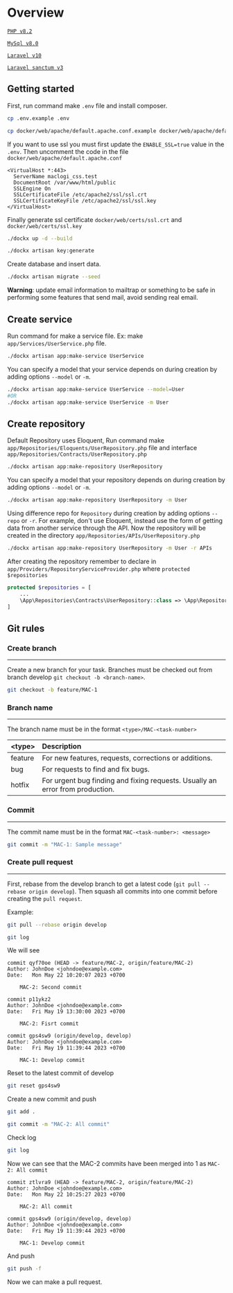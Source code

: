 # Overview

[`PHP v8.2`](https://php.net)

[`MySql v8.0`](https://github.com/laravel/sanctum)

[`Laravel v10`](https://github.com/laravel/laravel)

[`Laravel sanctum v3`](https://github.com/laravel/sanctum)

## Getting started

First, run command make `.env` file and install composer.

```bash
cp .env.example .env
```

```bash
cp docker/web/apache/default.apache.conf.example docker/web/apache/default.apache.conf
```

If you want to use ssl you must first update the `ENABLE_SSL=true` value in the `.env`. Then uncomment the code in the file `docker/web/apache/default.apache.conf`

```text
<VirtualHost *:443>
  ServerName maclogi_css.test
  DocumentRoot /var/www/html/public
  SSLEngine On
  SSLCertificateFile /etc/apache2/ssl/ssl.crt
  SSLCertificateKeyFile /etc/apache2/ssl/ssl.key
</VirtualHost>
```

Finally generate ssl certificate `docker/web/certs/ssl.crt` and `docker/web/certs/ssl.key`

```bash
./dockx up -d --build
```

```bash
./dockx artisan key:generate
```

Create database and insert data.

```bash
./dockx artisan migrate --seed
```

**Warning**: update email information to mailtrap or something to be safe in performing some features that send mail, avoid sending real email.

## Create service

Run command for make a service file. Ex: make `app/Services/UserService.php` file.

```bash
./dockx artisan app:make-service UserService
```

You can specify a model that your service depends on during creation by adding options `--model` or `-m`.

```bash
./dockx artisan app:make-service UserService --model=User
#OR
./dockx artisan app:make-service UserService -m User
```

## Create repository

Default Repository uses Eloquent, Run command make `app/Repositories/Eloquents/UserRepository.php` file
and interface `app/Repositories/Contracts/UserRepository.php`

```bash
./dockx artisan app:make-repository UserRepository
```

You can specify a model that your repository depends on during creation by adding options `--model` or `-m`.

```bash
./dockx artisan app:make-repository UserRepository -m User
```

Using difference repo for `Repository` during creation by adding options `--repo` or `-r`. For example, don't use Eloquent,
instead use the form of getting data from another service through the API. Now the repository will be created in the directory
`app/Repositories/APIs/UserRepository.php`

```bash
./dockx artisan app:make-repository UserRepository -m User -r APIs
```

After creating the repository remember to declare in `app/Providers/RepositoryServiceProvider.php` where `protected $repositories`

```php
protected $repositories = [
    ...
    \App\Repositories\Contracts\UserRepository::class => \App\Repositories\Eloquents\UserRepository::class,
]
```

## Git rules

### Create branch

---

Create a new branch for your task. Branches must be checked out from branch develop `git checkout -b <branch-name>`.

```bash
git checkout -b feature/MAC-1
```

### Branch name

---

The branch name must be in the format `<type>/MAC-<task-number>`

| &lt;type&gt;| Description                                                                   |
| :---------- | :---------------------------------------------------------------------------- |
| feature     | For new features, requests, corrections or additions.                         |
| bug         | For requests to find and fix bugs.                                            |
| hotfix      | For urgent bug finding and fixing requests. Usually an error from production. |

### Commit

---

The commit name must be in the format `MAC-<task-number>: <message>`

```bash
git commit -m "MAC-1: Sample message"
```

### Create pull request

---

First, rebase from the develop branch to get a latest code (`git pull --rebase origin develop`).
Then squash all commits into one commit before creating the `pull request`.

Example:

```bash
git pull --rebase origin develop
```

```bash
git log
```

We will see

```log
commit qyf70oe (HEAD -> feature/MAC-2, origin/feature/MAC-2)
Author: JohnDoe <johndoe@example.com>
Date:   Mon May 22 10:20:07 2023 +0700

    MAC-2: Second commit

commit p11ykz2
Author: JohnDoe <johndoe@example.com>
Date:   Fri May 19 13:30:00 2023 +0700

    MAC-2: Fisrt commit

commit gps4sw9 (origin/develop, develop)
Author: JohnDoe <johndoe@example.com>
Date:   Fri May 19 11:39:44 2023 +0700

    MAC-1: Develop commit
```

Reset to the latest commit of develop

```bash
git reset gps4sw9
```

Create a new commit and push

```bash
git add .
```

```bash
git commit -m "MAC-2: All commit"
```

Check log

```bash
git log
```

Now we can see that the MAC-2 commits have been merged into 1 as `MAC-2: All commit`

```log
commit ztlvra9 (HEAD -> feature/MAC-2, origin/feature/MAC-2)
Author: JohnDoe <johndoe@example.com>
Date:   Mon May 22 10:25:27 2023 +0700

    MAC-2: All commit

commit gps4sw9 (origin/develop, develop)
Author: JohnDoe <johndoe@example.com>
Date:   Fri May 19 11:39:44 2023 +0700

    MAC-1: Develop commit
```

And push

```bash
git push -f
```

Now we can make a pull request.
